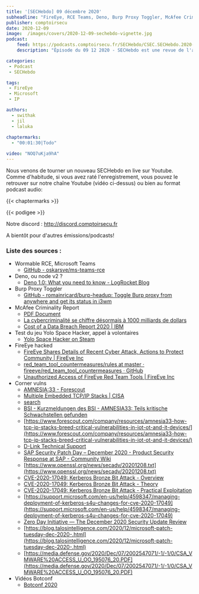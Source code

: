 ```yaml
---
title: '[SECHebdo] 09 décembre 2020'
subheadline: "FireEye, RCE Teams, Deno, Burp Proxy Toggler, McAfee Criminality Report, CornerVuln, etc."
publisher: comptoirsecu
date: 2020-12-09
image:  /images/covers/2020-12-09-sechebdo-vignette.jpg
podcast:
    feed: https://podcasts.comptoirsecu.fr/SECHebdo/CSEC.SECHebdo.2020-12-09.m4a
    description: "Épisode du 09 12 2020 - SECHebdo est une revue de l'actualité cybersécurité réalisée en live sur Youtube, généralement le mercredi soir."

categories:
 - Podcast
 - SECHebdo

tags:
 - FireEye
 - Microsoft
 - IP

authors:
  - swithak
  - jil
  - laluka
  
chaptermarks:
  - "00:01:30|Todo"

video: "NOQ7uKja9hA"
---
```


Nous venons de tourner un nouveau SECHebdo en live sur Youtube. Comme d'habitude, si vous avez raté l'enregistrement, vous pouvez le retrouver sur notre chaîne Youtube (vidéo ci-dessus) ou bien au format podcast audio:

{{< chaptermarks >}}

{{< podigee >}}

Notre discord : <http://discord.comptoirsecu.fr>

A bientôt pour d'autres émissions/podcasts!

### Liste des sources :

*  Wormable RCE, Microsoft Teams
	* [GitHub - oskarsve/ms-teams-rce](https://github.com/oskarsve/ms-teams-rce)
*  Deno, ou node v2 ? 
	* [Deno 1.0: What you need to know - LogRocket Blog](https://blog.logrocket.com/deno-1-0-what-you-need-to-know/)
*  Burp Proxy Toggler
	* [GitHub - romainricard/burp-headup: Toggle Burp proxy from anywhere and get its status in i3wm](https://github.com/romainricard/burp-headup)
*  McAfee Criminality Report
	* [PDF Document](https://www.mcafee.com/enterprise/en-us/assets/reports/restricted/rp-economic-impact-cybercrime.pdf)
	* [La cybercriminalité se chiffre désormais à 1000 milliards de dollars](https://www.journaldugeek.com/2020/12/08/cybercriminalite-coute-1000-milliards-dollars/)
	* [Cost of a Data Breach Report 2020 | IBM](https://www.ibm.com/security/digital-assets/cost-data-breach-report/#/fr)
*  Test du jeu Yolo Space Hacker, appel à volontaires
	* [Yolo Space Hacker on Steam](https://store.steampowered.com/app/1341450/Yolo_Space_Hacker/)
*  FireEye hacked
	* [FireEye Shares Details of Recent Cyber Attack, Actions to Protect Community | FireEye Inc](https://www.fireeye.com/blog/products-and-services/2020/12/fireeye-shares-details-of-recent-cyber-attack-actions-to-protect-community.html)
	* [red_team_tool_countermeasures/rules at master · fireeye/red_team_tool_countermeasures · GitHub](https://github.com/fireeye/red_team_tool_countermeasures/tree/master/rules)
	* [Unauthorized Access of FireEye Red Team Tools | FireEye Inc](https://www.fireeye.com/blog/threat-research/2020/12/unauthorized-access-of-fireeye-red-team-tools.html)
*  Corner vulns
	* [AMNESIA:33 - Forescout](https://www.forescout.com/research-labs/amnesia33/)
	* [Multiple Embedded TCP/IP Stacks | CISA](https://us-cert.cisa.gov/ics/advisories/icsa-20-343-01)
	* [search](https://kb.cert.org/vuls/id/815128)
	* [BSI  -  Kurzmeldungen des BSI - AMNESIA33: Teils kritische Schwachstellen gefunden](https://www.bsi.bund.de/DE/Presse/Kurzmeldungen/Meldungen/Amnesia_201208.html)
	* [https://www.forescout.com/company/resources/amnesia33-how-tcp-ip-stacks-breed-critical-vulnerabilities-in-iot-ot-and-it-devices/](https://www.forescout.com/company/resources/amnesia33-how-tcp-ip-stacks-breed-critical-vulnerabilities-in-iot-ot-and-it-devices/)
	* [
	D-Link Technical Support
](https://supportannouncement.us.dlink.com/announcement/publication.aspx?name=SAP10195)
	* [SAP Security Patch Day – December 2020 - Product Security Response at SAP - Community Wiki](https://wiki.scn.sap.com/wiki/pages/viewpage.action?pageId=564757079)
	* [https://www.openssl.org/news/secadv/20201208.txt](https://www.openssl.org/news/secadv/20201208.txt)
	* [CVE-2020-17049: Kerberos Bronze Bit Attack - Overview](https://blog.netspi.com/cve-2020-17049-kerberos-bronze-bit-overview/)
	* [CVE-2020-17049: Kerberos Bronze Bit Attack - Theory](https://blog.netspi.com/cve-2020-17049-kerberos-bronze-bit-theory/)
	* [CVE-2020-17049: Kerberos Bronze Bit Attack - Practical Exploitation](https://blog.netspi.com/cve-2020-17049-kerberos-bronze-bit-attack/)
	* [https://support.microsoft.com/en-us/help/4598347/managing-deployment-of-kerberos-s4u-changes-for-cve-2020-17049](https://support.microsoft.com/en-us/help/4598347/managing-deployment-of-kerberos-s4u-changes-for-cve-2020-17049)
	* [Zero Day Initiative — The December 2020 Security Update Review](https://www.zerodayinitiative.com/blog/2020/12/8/the-december-2020-security-update-review)
	* [https://blog.talosintelligence.com/2020/12/microsoft-patch-tuesday-dec-2020-.html](https://blog.talosintelligence.com/2020/12/microsoft-patch-tuesday-dec-2020-.html)
	* [https://media.defense.gov/2020/Dec/07/2002547071/-1/-1/0/CSA_VMWARE%20ACCESS_U_OO_195076_20.PDF](https://media.defense.gov/2020/Dec/07/2002547071/-1/-1/0/CSA_VMWARE%20ACCESS_U_OO_195076_20.PDF)
*  Vidéos Botconf
	* [Botconf 2020](https://www.youtube.com/playlist?list=PL8fFmUArVzKiMd6twm9ikaSl8oM76Hotd)
